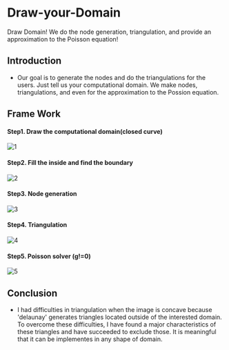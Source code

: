 # Draw-your-Domain
Draw Domain! We do the node generation, triangulation, and provide an approximation to the Poisson equation!

## Introduction
- Our goal is to generate the nodes and do the triangulations for the users.
Just tell us your computational domain.
We make nodes, triangulations, and even for the approximation to the Possion equation.

## Frame Work
#### Step1. Draw the computational domain(closed curve)
![1](https://user-images.githubusercontent.com/38487909/89611992-aa8ae480-d8b9-11ea-98a2-132790899c6d.JPG)
#### Step2. Fill the inside and find the boundary
![2](https://user-images.githubusercontent.com/38487909/89612152-14a38980-d8ba-11ea-9f7c-9d94b0792682.JPG)
#### Step3. Node generation
![3](https://user-images.githubusercontent.com/38487909/89612156-166d4d00-d8ba-11ea-8b8f-aa6103ac669f.JPG)
#### Step4. Triangulation
![4](https://user-images.githubusercontent.com/38487909/89612158-1705e380-d8ba-11ea-967a-f107576851f1.JPG)
#### Step5. Poisson solver (g!=0)
![5](https://user-images.githubusercontent.com/38487909/89612160-1705e380-d8ba-11ea-9f4b-4529e5a50888.JPG)

## Conclusion
- I had difficulties in triangulation when the image is concave because 'delaunay' generates triangles located outside of the interested domain.
To overcome these difficulties, I have found a major characteristics of these triangles and have succeeded to exclude those.
It is meaningful that it can be implementes in any shape of domain.
